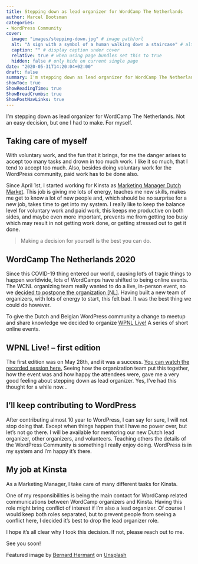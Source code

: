 ```yaml
---
title: Stepping down as lead organizer for WordCamp The Netherlands
author: Marcel Bootsman
categories:
- WordPress Community
cover: 
  image: "images/stepping-down.jpg" # image path/url
  alt: "A sign with a symbol of a human walking down a staircase" # alt text
  caption: "" # display caption under cover
  relative: true # when using page bundles set this to true
  hidden: false # only hide on current single page
date: "2020-05-31T14:20:04+02:00"
draft: false
summary: I'm stepping down as lead organizer for WordCamp The Netherlands. Not an easy decision, but one I had to make. For myself.
showToc: true
ShowReadingTime: true
ShowBreadCrumbs: true
ShowPostNavLinks: true
---
```

I’m stepping down as lead organizer for WordCamp The Netherlands. Not an easy decision, but one I had to make. For myself.

Taking care of myself
---------------------

With voluntary work, and the fun that it brings, for me the danger arises to accept too many tasks and drown in too much work. I like it so much, that I tend to accept too much. Also, besides doing voluntary work for the WordPress community, paid work has to be done also.   
  
Since April 1st, I started working for Kinsta as [Marketing Manager Dutch Market](https://marcelbootsman.nl/a-new-challenge/). This job is giving me lots of energy, teaches me new skills, makes me get to know a lot of new people and, which should be no surprise for a new job, takes time to get into my system. I really like to keep the balance level for voluntary work and paid work, this keeps me productive on both sides, and maybe even more important, prevents me from getting too busy which may result in not getting work done, or getting stressed out to get it done.

> Making a decision for yourself is the best you can do.

WordCamp The Netherlands 2020
-----------------------------

Since this COVID-19 thing entered our world, causing lot’s of tragic things to happen worldwide, lots of WordCamps have shifted to being online events. The WCNL organizing team really wanted to do a live, in-person event, so we [decided to postpone the organization \[NL\]](https://nl.wordpress.org/team/?p=120). Having built a new team of organizers, with lots of energy to start, this felt bad. It was the best thing we could do however.

To give the Dutch and Belgian WordPress community a change to meetup and share knowledge we decided to organize [WPNL Live!](https://wpnl.live) A series of short online events.

WPNL Live! – first edition
--------------------------

The first edition was on May 28th, and it was a success. [You can watch the recorded session here.](https://www.youtube.com/watch?v=TrzYF5t_rMw) Seeing how the organization team put this together, how the event was and how happy the attendees were, gave me a very good feeling about stepping down as lead organizer. Yes, I’ve had this thought for a while now…

I’ll keep contributing to WordPress 
------------------------------------

After contributing almost 10 year to WordPress, I can say for sure, I will not stop doing that. Except when things happen that I have no power over, but let’s not go there. I will be available for mentoring our new Dutch lead organizer, other organizers, and volunteers. Teaching others the details of the WordPress Community is something I really enjoy doing. WordPress is in my system and I’m happy it’s there.

My job at Kinsta
----------------

As a Marketing Manager, I take care of many different tasks for Kinsta.

One of my responsibilities is being the main contact for WordCamp related communications between WordCamp organizers and Kinsta. Having this role might bring conflict of interest if I’m also a lead organizer. Of course I would keep both roles separated, but to prevent people from seeing a conflict here, I decided it’s best to drop the lead organizer role.

I hope it’s all clear why I took this decision. If not, please reach out to me.

See you soon!

Featured image by [Bernard Hermant](https://unsplash.com/@bernardhermant?utm_source=unsplash&utm_medium=referral&utm_content=creditCopyText) on [Unsplash](https://unsplash.com/s/photos/walking-stairs?utm_source=unsplash&utm_medium=referral&utm_content=creditCopyText)